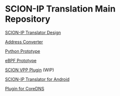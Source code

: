 SCION-IP Translation Main Repository
====================================

[SCION-IP Translator Design](/design/scion-ip-translation.md)

[Address Converter](/scion2ip)

[Python Prototype](/prototype)

[eBPF Prototype](/ebpf-prototype)

[SCION VPP Plugin](/vpp) (WIP)

[SCION-IP Translator for Android](https://github.com/netsys-lab/scion-ip-android)

[Plugin for CoreDNS](https://github.com/netsys-lab/coredns-scitra)
